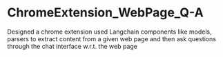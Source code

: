 # ChromeExtension_WebPage_Q-A
Designed a chrome extension used Langchain components like models, parsers to extract content from a given web page and then ask questions through the chat interface w.r.t. the web page
